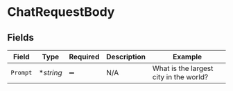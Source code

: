 # ChatRequestBody


## Fields

| Field                                  | Type                                   | Required                               | Description                            | Example                                |
| -------------------------------------- | -------------------------------------- | -------------------------------------- | -------------------------------------- | -------------------------------------- |
| `Prompt`                               | **string*                              | :heavy_minus_sign:                     | N/A                                    | What is the largest city in the world? |